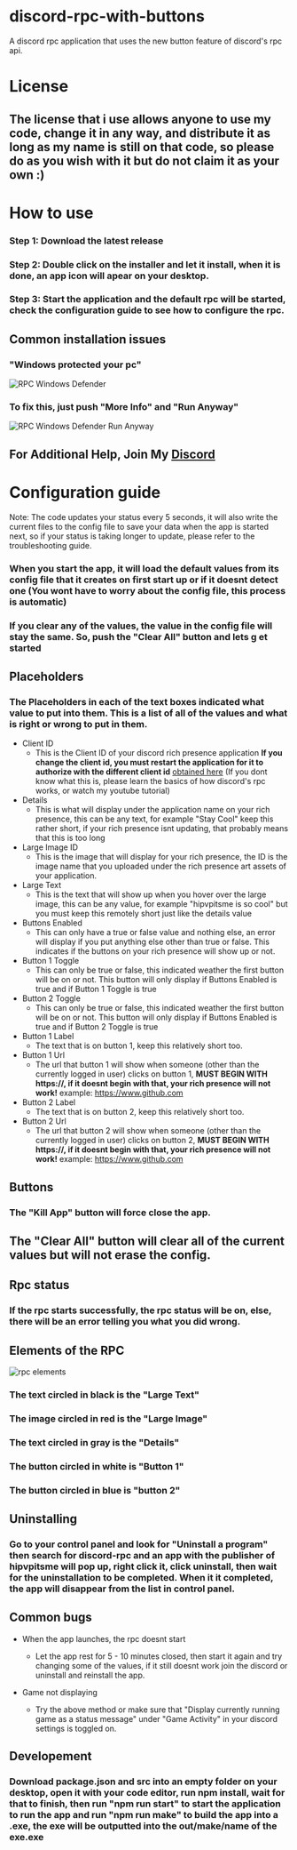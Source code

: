 # discord-rpc-with-buttons
A discord rpc application that uses the new button feature of discord's rpc api.

# License 
## The license that i use allows anyone to use my code, change it in any way, and distribute it as long as my name is still on that code, so please do as you wish with it but do not claim it as your own :)

# How to use

### Step 1: Download the latest release
### Step 2: Double click on the installer and let it install, when it is done, an app icon will apear on your desktop.
### Step 3: Start the application and the default rpc will be started, check the configuration guide to see how to configure the rpc.

## Common installation issues

### "Windows protected your pc"
![RPC Windows Defender](https://hipvpitsme.github.io/discord-rpc-with-buttons/images/protected%20pc.png)
### To fix this, just push "More Info" and "Run Anyway"
![RPC Windows Defender Run Anyway](https://hipvpitsme.github.io/discord-rpc-with-buttons/images/protected%20pc%20run%20anyway.png)

## For Additional Help, Join My [Discord](https://discord.gg/sjQXh8jRtK)

# Configuration guide

Note: The code updates your status every 5 seconds, it will also write the current files to the config file to save your data when the app is started next, so if your status is taking longer to update, please refer to the troubleshooting guide.

### When you start the app, it will load the default values from its config file that it creates on first start up or if it doesnt detect one (You wont have to worry about the config file, this process is automatic)
### If you clear any of the values, the value in the config file will stay the same. So, push the "Clear All" button and lets g et started

## Placeholders 
### The Placeholders in each of the text boxes indicated what value to put into them. This is a list of all of the values and what is right or wrong to put in them.
* Client ID
  * This is the Client ID of your discord rich presence application **If you change the client id, you must restart the application for it to authorize with the different client id** [obtained here](https://discord.com/developers/applications) (If you dont know what this is, please learn    the basics of how discord's rpc works, or watch my youtube tutorial)
* Details
  * This is what will display under the application name on your rich presence, this can be any text, for example "Stay Cool" keep this rather short, if your rich presence isnt updating, that probably means that this is too long
* Large Image ID
  * This is the image that will display for your rich presence, the ID is the image name that you uploaded under the rich presence art assets of your application.
* Large Text
  * This is the text that will show up when you hover over the large image, this can be any value, for example "hipvpitsme is so cool" but you must keep this remotely short just like the details value
* Buttons Enabled
  * This can only have a true or false value and nothing else, an error will display if you put anything else other than true or false. This indicates if the buttons on your rich presence will show up or not.
* Button 1 Toggle
  * This can only be true or false, this indicated weather the first button will be on or not. This button will only display if Buttons Enabled is true and if Button 1 Toggle is true
* Button 2 Toggle
  * This can only be true or false, this indicated weather the first button will be on or not. This button will only display if Buttons Enabled is true and if Button 2 Toggle is true
* Button 1 Label
  * The text that is on button 1, keep this relatively short too. 
* Button 1 Url
  * The url that button 1 will show when someone (other than the currently logged in user) clicks on button 1, **MUST BEGIN WITH https://, if it doesnt begin with that, your rich presence will not work!** example: https://www.github.com
* Button 2 Label
  * The text that is on button 2, keep this relatively short too. 
* Button 2 Url
  * The url that button 2 will show when someone (other than the currently logged in user) clicks on button 2, **MUST BEGIN WITH https://, if it doesnt begin with that, your rich presence will not work!** example: https://www.github.com
  
## Buttons
### The "Kill App" button will force close the app.
## The "Clear All" button will clear all of the current values but will not erase the config.

## Rpc status
### If the rpc starts successfully, the rpc status will be on, else, there will be an error telling you what you did wrong.

## Elements of the RPC
![rpc elements](https://hipvpitsme.github.io/discord-rpc-with-buttons/images/rpc%20example.png)
### The text circled in black is the "Large Text"
### The image circled in red is the "Large Image"
### The text circled in gray is the "Details"
### The button circled in white is "Button 1"
### The button circled in blue is "button 2"

## Uninstalling
### Go to your control panel and look for "Uninstall a program" then search for discord-rpc and an app with the publisher of hipvpitsme will pop up, right click it, click uninstall, then wait for the uninstallation to be completed. When it it completed, the app will disappear from the list in control panel.

## Common bugs
* When the app launches, the rpc doesnt start
   * Let the app rest for 5 - 10 minutes closed, then start it again and try changing some of the values, if it still doesnt work join the discord or uninstall and reinstall the app.
 
* Game not displaying
   * Try the above method or make sure that "Display currently running game as a status message" under "Game Activity" in your discord settings is toggled on.


## Developement
### Download package.json and src into an empty folder on your desktop, open it with your code editor, run npm install, wait for that to finish, then run "npm run start" to start the application to run the app and run "npm run make" to build the app into a .exe, the exe will be outputted into the out/make/name of the exe.exe
